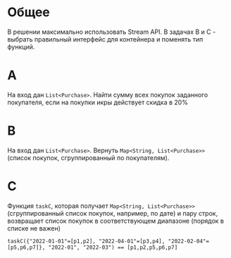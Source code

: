 # Общее

В решении максимально использовать Stream API. В задачах B и C - выбрать правильный интерфейс для контейнера и поменять тип функций.

# A

На вход дан `List<Purchase>`. Найти сумму всех покупок заданного покупателя, если на покупки икры действует скидка в 20%

# B

На вход дан `List<Purchase>`. Вернуть `Map<String, List<Purchase>>` (список покупок, сгруппированный по покупателям).

# C

Функция `taskС`, которая получает `Map<String, List<Purchase>>` (сгруппированный список покупок, например, по дате) и пару строк, возвращает список покупок в соответствующем диапазоне (порядок в списке не важен)

```
taskC({"2022-01-01"=[p1,p2], "2022-04-01"=[p3,p4], "2022-02-04"=[p5,p6,p7]}, "2022-01", "2022-03") == [p1,p2,p5,p6,p7]
```

